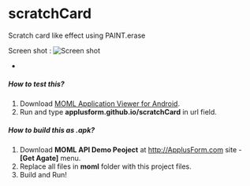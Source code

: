 # scratchCard
Scratch card like effect using PAINT.erase

Screen shot :
![Screen shot](http://applusform.github.io/scratchCard/screenShot.png)

-
##### How to test this?
1. Download [MOML Application Viewer for Android](https://play.google.com/store/apps/details?id=org.mospi.momlappviewer).
2. Run and type **applusform.github.io/scratchCard** in url field.

##### How to build this as .apk?
1. Download **MOML API Demo Peoject** at <a href="http://ApplusForm.com" target="_blank">http:<span></span>//ApplusForm.com</a> site - **[Get Agate]** menu.
2. Replace all files in **moml** folder with this project files.
3. Build and Run!

